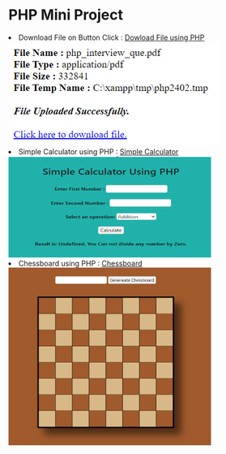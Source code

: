 # PHP Mini Project

<li> Download File on Button Click : 
<a href="Download File on Button Click/download.php "> Dowload File using PHP</a><br></li>
<img src="Download File on Button Click/1.png" /> 

<li> Simple Calculator using PHP : 
<a href="Simple Calculator Using PHP/cal.php"> Simple Calculator</a><br></li>
<img src="Simple Calculator Using PHP/1.png" height="200" width="400" /> 
<br>

<li> Chessboard using PHP : 
<a href="Chessboard using PHP/chessboard.php"> Chessboard </a><br></li>
<img src="Chessboard using PHP/chessboard.png" height="350" width="400" /> 
<br>
 
